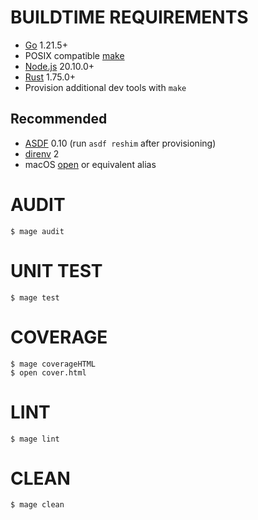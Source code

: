 # BUILDTIME REQUIREMENTS

* [Go](https://golang.org/) 1.21.5+
* POSIX compatible [make](https://pubs.opengroup.org/onlinepubs/9699919799/utilities/make.html)
* [Node.js](https://nodejs.org/en) 20.10.0+
* [Rust](https://www.rust-lang.org/) 1.75.0+
* Provision additional dev tools with `make`

## Recommended

* [ASDF](https://asdf-vm.com/) 0.10 (run `asdf reshim` after provisioning)
* [direnv](https://direnv.net/) 2
* macOS [open](https://ss64.com/mac/open.html) or equivalent alias

# AUDIT

```console
$ mage audit
```

# UNIT TEST

```console
$ mage test
```

# COVERAGE

```console
$ mage coverageHTML
$ open cover.html
```

# LINT

```console
$ mage lint
```

# CLEAN

```console
$ mage clean
```
